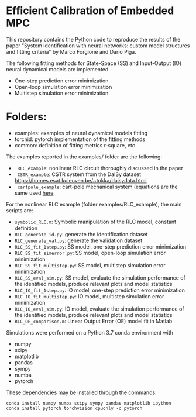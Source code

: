 # Efficient Calibration of Embedded MPC

This repository contains the Python code to reproduce the results of the paper "System identification with neural networks:
custom model structures and fitting criteria" by Marco Forgione and Dario Piga.

The following fitting methods for State-Space (SS) and Input-Output (IO) neural dynamical models are implemented

 * One-step prediction error minimization
 * Open-loop simulation error minimization
 * Multistep simulation error minimization


# Folders:
* examples: examples of neural dynamical models fitting 
* torchid:  pytorch implementation of the fitting methods
* common:   definition of fitting metrics r-square, etc

The examples reported in the examples/ folder are the following:

* `` RLC_example``: nonlinear RLC circuit thoroughly discussed in the paper
* `` CSTR_example``: CSTR system from the DaISy dataset https://homes.esat.kuleuven.be/~tokka/daisydata.html
* `` cartpole_example``: cart-pole mechanical system (equations are the same used [here](https://github.com/forgi86/pyMPC/blob/master/examples/example_inverted_pendulum.ipynb)

For the nonlinear RLC example (folder examples/RLC_example), the main scripts are:

 *   ``symbolic_RLC.m``: Symbolic manipulation of the RLC model, constant definition
 * ``RLC_generate_id.py``:  generate the identification dataset 
 * ``RLC_generate_val.py``: generate the validation dataset 
 *  ``RLC_SS_fit_1step.py``: SS model, one-step prediction error minimization
 *  ``RLC_SS_fit_simerror.py``: SS model, open-loop simulation error minimization
 *  ``RLC_SS_fit_multistep.py``: SS model, multistep simulation error minimization
 *  ``RLC_SS_eval_sim.py``: SS model, evaluate the simulation performance of the identified models, produce relevant plots  and model statistics
 *  ``RLC_IO_fit_1step.py``: IO model, one-step prediction error minimization
 *  ``RLC_IO_fit_multistep.py``: IO model, multistep simulation error minimization
 *  ``RLC_IO_eval_sim.py``: IO model, evaluate the simulation performance of the identified models, produce relevant plots  and model statistics
 *   ``RLC_OE_comparison.m``: Linear Output Error (OE) model fit in Matlab
  

Simulations were performed on a Python 3.7 conda environment with

 * numpy
 * scipy
 * matplotlib
 * pandas
 * sympy
 * numba
 * pytorch
 
These dependencies may be installed through the commands:

```
conda install numpy numba scipy sympy pandas matplotlib ipython
conda install pytorch torchvision cpuonly -c pytorch
```
